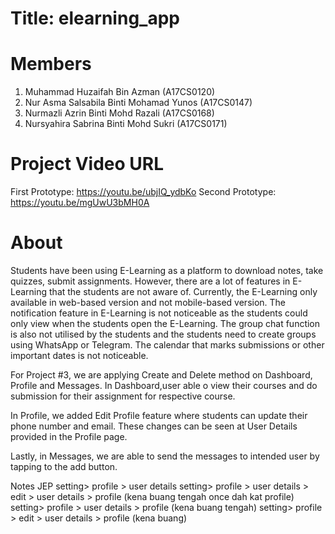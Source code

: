 # Title: elearning_app

# Members
1. Muhammad Huzaifah Bin Azman (A17CS0120)
2. Nur Asma Salsabila Binti Mohamad Yunos (A17CS0147)
3. Nurmazli Azrin Binti Mohd Razali (A17CS0168)
4. Nursyahira Sabrina Binti Mohd Sukri (A17CS0171)


# Project Video URL
First Prototype: https://youtu.be/ubjIQ_ydbKo
Second Prototype: https://youtu.be/mgUwU3bMH0A

# About 
Students have been using E-Learning as a platform to download notes, take quizzes, submit assignments. However, there are a lot of features in E-Learning that the students are not aware of. Currently, the E-Learning only available in web-based version and not mobile-based version. The notification feature in E-Learning is not noticeable as the students could only view when the students open the E-Learning. The group chat function is also not utilised by the students and the students need to create groups using WhatsApp or Telegram. The calendar that marks submissions or other important dates is not noticeable.

For Project #3, we are applying Create and Delete method on Dashboard, Profile and Messages. In Dashboard,user able o view their courses and do submission for their assignment for respective course.

In Profile, we added Edit Profile feature where students can update their phone number and email. These changes can be seen at User Details provided in the Profile page.

Lastly, in Messages, we are able to send the messages to intended user by tapping to the add button.



Notes JEP
setting> profile > user details
setting> profile > user details > edit > user details > profile (kena buang tengah once dah kat profile)
setting> profile > user details > profile (kena buang tengah)
setting> profile > edit > user details > profile (kena buang)
